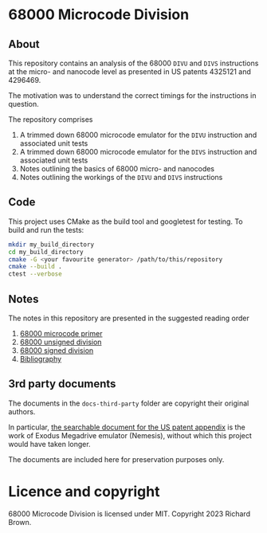 # 68000 Microcode Division

## About

This repository contains an analysis of the 68000 `DIVU` and `DIVS` instructions at the micro- and nanocode level
as presented in US patents 4325121 and 4296469.

The motivation was to understand the correct timings for the instructions in question.

The repository comprises

1. A trimmed down 68000 microcode emulator for the `DIVU` instruction and associated unit tests
2. A trimmed down 68000 microcode emulator for the `DIVS` instruction and associated unit tests
3. Notes outlining the basics of 68000 micro- and nanocodes
4. Notes outlining the workings of the `DIVU` and `DIVS` instructions

## Code

This project uses CMake as the build tool and googletest for testing. To build and run the tests:

``` bash
mkdir my_build_directory
cd my_build_directory
cmake -G <your favourite generator> /path/to/this/repository
cmake --build .
ctest --verbose
```

## Notes

The notes in this repository are presented in the suggested reading order

1. [68000 microcode primer](./docs/microcode.md)
2. [68000 unsigned division](./docs/unsigned-division-algorithm.md)
3. [68000 signed division](./docs/signed-division-algorithm.md)
4. [Bibliography](./docs/bibliography.md)

## 3rd party documents

The documents in the `docs-third-party` folder are copyright their original authors. 

In particular,
[the searchable document for the US patent appendix](./docs-third-party/US4325121%20-%20Appendix%20F%20Microcode.txt)
is the work of Exodus Megadrive emulator (Nemesis), without which this project would have taken longer.

The documents are included here for preservation purposes only.

# Licence and copyright

68000 Microcode Division is licensed under MIT. Copyright 2023 Richard Brown.
